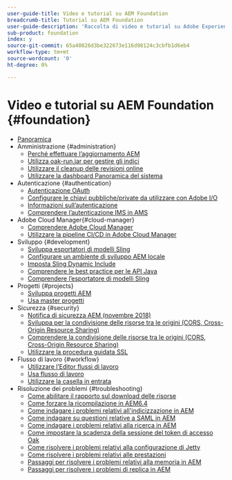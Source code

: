 ```yaml
---
user-guide-title: Video e tutorial su AEM Foundation
breadcrumb-title: Tutorial su AEM Foundation
user-guide-description: 'Raccolta di video e tutorial su Adobe Experience Manager Foundation. '
sub-product: foundation
index: y
source-git-commit: 65a40826d3be322673e116d98124c3cbfb1d6eb4
workflow-type: tm+mt
source-wordcount: '0'
ht-degree: 0%

---
```



# Video e tutorial su AEM Foundation {#foundation}

+ [Panoramica](./overview.md)
+ Amministrazione {#administration}
   + [Perché effettuare l’aggiornamento AEM](./administration/understand-reasons-to-upgrade.md)
   + [Utilizza oak-run.jar per gestire gli indici](./administration/use-oak-run-jar-to-manage-indexes.md)
   + [Utilizzare il cleanup delle revisioni online](./administration/use-online-revision-clean-up.md)
   + [Utilizzare la dashboard Panoramica del sistema](./administration/use-the-system-overview-dashboard.md)
+ Autenticazione {#authentication}
   + [Autenticazione OAuth](authentication/oauth-code-sample-develop.md)
   + [Configurare le chiavi pubbliche/private da utilizzare con Adobe I/O](authentication/set-up-public-private-keys-for-use-with-aem-and-adobe-io.md)
   + [Informazioni sull’autenticazione](authentication/authentication-support-article-understand.md)
   + [Comprendere l’autenticazione IMS in AMS](authentication/adobe-ims-authentication-technical-video-understand.md)
+ Adobe Cloud Manager{#cloud-manager}
   + [Comprendere Adobe Cloud Manager](./cloud-manager/understand-cloud-manager-for-aem.md)
   + [Utilizzare la pipeline CI/CD in Adobe Cloud Manager](./cloud-manager/use-the-cicd-pipeline-in-cloud-manager-for-aem.md)
+ Sviluppo {#development}
   + [Sviluppa esportatori di modelli Sling](./development/develop-sling-model-exporter.md)
   + [Configurare un ambiente di sviluppo AEM locale](./development/set-up-a-local-aem-development-environment.md)
   + [Imposta Sling Dynamic Include](./development/set-up-sling-dynamic-include.md)
   + [Comprendere le best practice per le API Java](./development/understand-java-api-best-practices.md)
   + [Comprendere l’esportatore di modelli Sling](./development/understand-sling-model-exporter.md)
+ Progetti {#projects}
   + [Sviluppa progetti AEM](./projects/develop-aem-projects.md)
   + [Usa master progetti](./projects/use-project-masters.md)
+ Sicurezza {#security}
   + [Notifica di sicurezza AEM (novembre 2018)](./security/aem-security-notification-2018-11.md)
   + [Sviluppa per la condivisione delle risorse tra le origini (CORS, Cross-Origin Resource Sharing)](./security/develop-for-cross-origin-resource-sharing.md)
   + [Comprendere la condivisione delle risorse tra le origini (CORS, Cross-Origin Resource Sharing)](./security/understand-cross-origin-resource-sharing.md)
   + [Utilizzare la procedura guidata SSL](./security/use-the-ssl-wizard.md)
+ Flusso di lavoro {#workflow}
   + [Utilizzare l’Editor flussi di lavoro](./workflow/use-the-workflow-editor.md)
   + [Usa flusso di lavoro](./workflow/use-workflow.md)
   + [Utilizzare la casella in entrata](./workflow/use-the-inbox.md)
+ Risoluzione dei problemi {#troubleshooting}
   + [Come abilitare il rapporto sul download delle risorse](./troubleshooting/how-to-enable-asset-download-report.md)
   + [Come forzare la ricompilazione in AEM6.4](./troubleshooting/how-to-force-recompilation.md)
   + [Come indagare i problemi relativi all&#39;indicizzazione in AEM](./troubleshooting/how-to-investigate-indexing-related-issues.md)
   + [Come indagare su questioni relative a SAML in AEM](./troubleshooting/how-to-investigate-saml-related-issues.md)
   + [Come indagare i problemi relativi alla ricerca in AEM](./troubleshooting/how-to-investigate-search-related-issues.md)
   + [Come impostare la scadenza della sessione del token di accesso Oak](./troubleshooting/how-to-set-the-oak-login-token-session-expiration.md)
   + [Come risolvere i problemi relativi alla configurazione di Jetty](./troubleshooting/how-to-troubleshoot-issues-related-to-jetty-configuration.md)
   + [Come risolvere i problemi relativi alle prestazioni](./troubleshooting/how-to-troubleshoot-performance-related-issues.md)
   + [Passaggi per risolvere i problemi relativi alla memoria in AEM](./troubleshooting/steps-to-resolve-memory-related-issues.md)
   + [Passaggi per risolvere i problemi di replica in AEM](./troubleshooting/steps-to-resolve-replication-issues.md)
